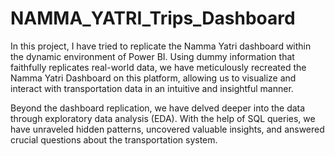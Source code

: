 # NAMMA_YATRI_Trips_Dashboard

In this project, I have tried to replicate the Namma Yatri dashboard within the dynamic environment of Power BI. Using dummy information that faithfully replicates real-world data, we have meticulously recreated the Namma Yatri Dashboard on this platform, allowing us to visualize and interact with transportation data in an intuitive and insightful manner.

Beyond the dashboard replication, we have delved deeper into the data through exploratory data analysis (EDA). With the help of SQL queries, we have unraveled hidden patterns, uncovered valuable insights, and answered crucial questions about the transportation system.

